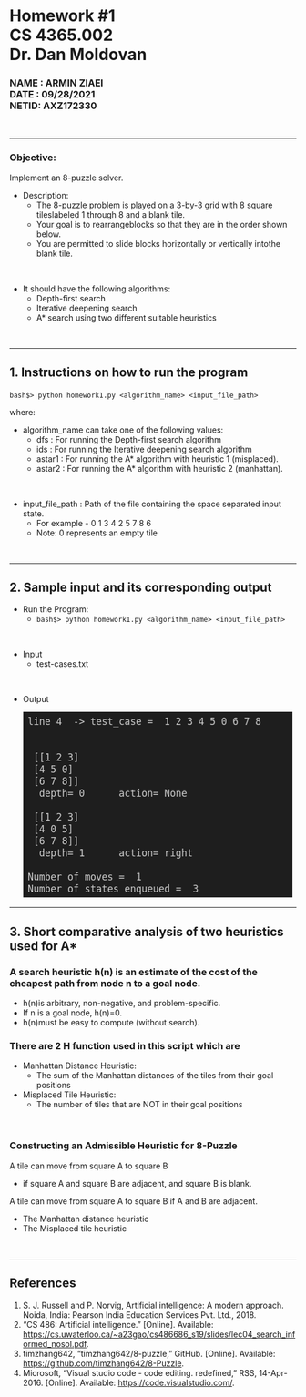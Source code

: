 
# Homework #1 <br/> CS 4365.002 <br/> Dr. Dan Moldovan
### NAME : ARMIN ZIAEI <br/> DATE : 09/28/2021 <br/> NETID: AXZ172330
<br/>

---

### Objective:
Implement an 8-puzzle solver.

- Description:
    - The 8-puzzle problem is played on a 3-by-3 grid with 8 square tileslabeled 1 through 8 and a blank tile.
    - Your goal is to rearrangeblocks so that they are in the order shown below.
    - You are permitted to slide blocks horizontally or vertically intothe blank tile.

<br/>

- It should have the following algorithms:
    - Depth-first search
    - Iterative deepening search
    - A* search using two different suitable heuristics

<br/>

---

## 1. Instructions on how to run the program

` bash$> python homework1.py <algorithm_name> <input_file_path> `

where:<br/>
- algorithm_name can take one of the following values:
    - dfs : For running the Depth-first search algorithm
    - ids : For running the Iterative deepening search algorithm
    - astar1 : For running the A* algorithm with heuristic 1 (misplaced).
    - astar2 : For running the A* algorithm with heuristic 2 (manhattan).

<br/>

- input_file_path : Path of the file containing the space separated input state.
    - For example - 0 1 3 4 2 5 7 8 6 
    - Note: 0 represents an empty tile

<br/>

---

## 2. Sample input and its corresponding output

- Run the Program:
    - ` bash$> python homework1.py <algorithm_name> <input_file_path> `

<br/> 

- Input
    - test-cases.txt

<br/>

- Output

    ![alt text](Output2.png)

---

## 3. Short comparative analysis of two heuristics used for A*

### A search heuristic h(n) is an estimate of the cost of the cheapest path from node **n** to a **goal** node.
- h(n)is arbitrary, non-negative, and problem-specific.
- If n is a goal node, h(n)=0.
- h(n)must be easy to compute (without search).

### There are 2 H function used in this script which are 

- Manhattan Distance Heuristic:
    - The sum of the Manhattan distances of the tiles from their goal positions
- Misplaced Tile Heuristic:
    - The number of tiles that are NOT in their goal positions

<br/>

### Constructing an Admissible Heuristic for 8-Puzzle
A tile can move from square A to square B

- if square A and square B are adjacent, and square B is blank.

A tile can move from square A to square B if A and B are adjacent.

- The Manhattan distance heuristic
- The Misplaced tile heuristic

<br/>

---
## References

1. S. J. Russell and P. Norvig, Artificial intelligence: A modern approach. Noida, India: Pearson India Education Services Pvt. Ltd., 2018.
2. “CS 486: Artificial intelligence.” [Online]. Available: https://cs.uwaterloo.ca/~a23gao/cs486686_s19/slides/lec04_search_informed_nosol.pdf. 
3. timzhang642, “timzhang642/8-puzzle,” GitHub. [Online]. Available: https://github.com/timzhang642/8-Puzzle. 
4. Microsoft, “Visual studio code - code editing. redefined,” RSS, 14-Apr-2016. [Online]. Available: https://code.visualstudio.com/.
 
